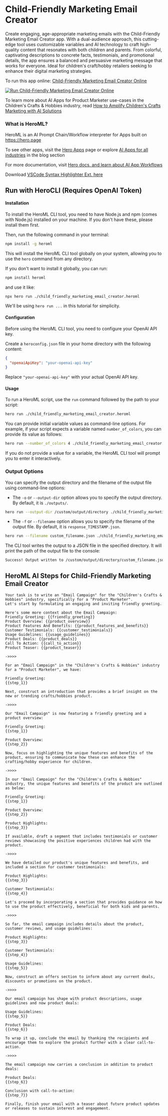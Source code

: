 # Child-Friendly Marketing Email Creator

Create engaging, age-appropriate marketing emails with the Child-Friendly Marketing Email Creator app. With a dual-audience approach, this cutting-edge tool uses customizable variables and AI technology to craft high-quality content that resonates with both children and parents. From colorful, captivating descriptions to concrete facts, testimonials, and promotional details, the app ensures a balanced and persuasive marketing message that works for everyone. Ideal for children's craft/hobby retailers seeking to enhance their digital marketing strategies.

To run this app online: [Child-Friendly Marketing Email Creator Online](https://hero.page/app/child-friendly-marketing-email-creator-dual-audience-engaging-product-emails/IWu3i24gdN2xIiVwEExA)

[![Run Child-Friendly Marketing Email Creator Online](/assets/run.svg)](https://hero.page/app/child-friendly-marketing-email-creator-dual-audience-engaging-product-emails/IWu3i24gdN2xIiVwEExA)

To learn more about AI Apps for Product Marketer use-cases in the Children's Crafts & Hobbies industry, read [How to Amplify Children's Crafts Marketing with AI Solutions](https://hero.page/blog/ai/children's-crafts-and-hobbies/how-to-amplify-children's-crafts-marketing-with-ai-solutions/170782)

### What is HeroML?
HeroML is an AI Prompt Chain/Workflow interpreter for Apps built on https://hero.page 

To see other apps, visit the [Hero Apps](https://hero.page/apps) page or explore [AI Apps for all industries](https://hero.page/blog) in the blog section

For more documentation, visit [Hero docs, and learn about AI App Workflows](https://hero.page/tutorials/introduction-to-heroml)

Download [VSCode Syntax Highlighter Ext. here](https://marketplace.visualstudio.com/items?itemName=hero-page.heroml)

## Run with HeroCLI (Requires OpenAI Token)

#### Installation

To install the HeroML CLI tool, you need to have Node.js and npm (comes with Node.js) installed on your machine. If you don't have these, please install them first. 

Then, run the following command in your terminal:

```bash
npm install -g heroml
```

This will install the HeroML CLI tool globally on your system, allowing you to use the `hero` command from any directory.

If you don't want to install it globally, you can run:

```bash
npm install heroml
```

and use it like:

```bash
npx hero run ./child_friendly_marketing_email_creator.heroml
```

We'll be using `hero run ...` in this tutorial for simplicity.

#### Configuration

Before using the HeroML CLI tool, you need to configure your OpenAI API key. 

Create a `heroconfig.json` file in your home directory with the following content:

```json
{
  "openaiApiKey": "your-openai-api-key"
}
```

Replace `"your-openai-api-key"` with your actual OpenAI API key.

#### Usage

To run a HeroML script, use the `run` command followed by the path to your script:

```bash
hero run ./child_friendly_marketing_email_creator.heroml
```

You can provide initial variable values as command-line options. For example, if your script expects a variable named `number_of_colors`, you can provide its value as follows:

```bash
hero run --number_of_colors 4 ./child_friendly_marketing_email_creator.heroml
```

If you do not provide a value for a variable, the HeroML CLI tool will prompt you to enter it interactively.

### Output Options

You can specify the output directory and the filename of the output file using command-line options:

- The `-o` or `--output-dir` option allows you to specify the output directory. By default, it is `./outputs/`.

```bash
hero run --output-dir /custom/output/directory ./child_friendly_marketing_email_creator.heroml
```

- The `-f` or `--filename` option allows you to specify the filename of the output file. By default, it is `response_TIMESTAMP.json`.

```bash
hero run --filename custom_filename.json ./child_friendly_marketing_email_creator.heroml
```

The CLI tool writes the output to a JSON file in the specified directory. It will print the path of the output file to the console:

```bash
Success! Output written to /custom/output/directory/custom_filename.json
```


## HeroML AI Steps for Child-Friendly Marketing Email Creator
```
Your task is to write an "Email Campaign" for the "Children's Crafts & Hobbies" industry, specifically for a "Product Marketer".
Let's start by formulating an engaging and inviting friendly greeting.

Here's some more context about the Email Campaign:
Friendly Greeting: {{friendly_greeting}}
Product Overview: {{product_overview}}
Product Features And Benefits: {{product_features_and_benefits}}
Customer Testimonials: {{customer_testimonials}}
Usage Guidelines: {{usage_guidelines}}
Product Deals: {{product_deals}}
Call To Action: {{call_to_action}}
Product Teaser: {{product_teaser}}

->>>>

For an "Email Campaign" in the "Children's Crafts & Hobbies" industry for a "Product Marketer", we have:

Friendly Greeting:
{{step_1}}

Next, construct an introduction that provides a brief insight on the new or trending crafts/hobbies product.

->>>>

Our "Email Campaign" is now featuring a friendly greeting and a product overview:

Friendly Greeting:
{{step_1}}

Product Overview:
{{step_2}}

Now, focus on highlighting the unique features and benefits of the product, ensuring to communicate how these can enhance the crafting/hobby experience for children.

->>>>

In our "Email Campaign" for the "Children's Crafts & Hobbies" industry, the unique features and benefits of the product are outlined as below:

Friendly Greeting:
{{step_1}}

Product Overview:
{{step_2}}

Product Highlights:
{{step_3}}

If available, draft a segment that includes testimonials or customer reviews showcasing the positive experiences children had with the product.

->>>>

We have detailed our product's unique features and benefits, and included a section for customer testimonials:

Product Highlights:
{{step_3}}

Customer Testimonials:
{{step_4}}

Let's proceed by incorporating a section that provides guidance on how to use the product effectively, beneficial for both kids and parents.

->>>>

So far, the email campaign includes details about the product, customer reviews, and usage guidelines:

Product Highlights:
{{step_3}}

Customer Testimonials:
{{step_4}}

Usage Guidelines:
{{step_5}}

Now, construct an offers section to inform about any current deals, discounts or promotions on the product.

->>>>

Our email campaign has shape with product descriptions, usage guidelines and now product deals:

Usage Guidelines:
{{step_5}}

Product Deals:
{{step_6}}

To wrap it up, conclude the email by thanking the recipients and encourage them to explore the product further with a clear call-to-action.

->>>>

The email campaign now carries a conclusion in addition to product deals:

Product Deals:
{{step_6}}

Conclusion with call-to-action:
{{step_7}}

Finally, finish your email with a teaser about future product updates or releases to sustain interest and engagement.


```

